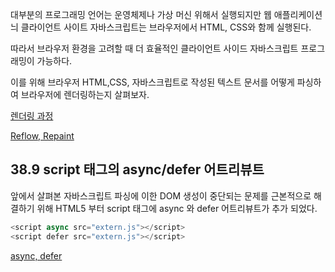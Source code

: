 대부분의 프로그래밍 언어는 운영체제나 가상 머신 위해서 실행되지만 웹 애플리케이션늬 클라이언트 사이트 자바스크립트는 브라우저에서 HTML, CSS와 함께 실행된다.

따라서 브라우저 환경을 고려할 때 더 효율적인 클라이언트 사이드 자바스크립트 프로그래밍이 가능하다.

이를 위해 브라우저 HTML,CSS, 자바스크립트로 작성된 텍스트 문서를 어떻게 파싱하여 브라우저에 렌더링하는지 살펴보자.

[렌더링 과정](https://beomy.github.io/tech/browser/browser-rendering/)

[Reflow, Repaint](https://chanyeong.com/blog/post/43)

## 38.9 script 태그의 async/defer 어트리뷰트

앞에서 살펴본 자바스크립트 파싱에 이한 DOM 생성이 중단되는 문제를 근본적으로 해결하기 위해 HTML5 부터 script 태그에 async 와 defer 어트리뷰트가 추가 되었다.

```js 
<script async src="extern.js"></script>
<script defer src="extern.js"></script>
```

[async, defer](https://beomy.github.io/tech/browser/async-defer/)
